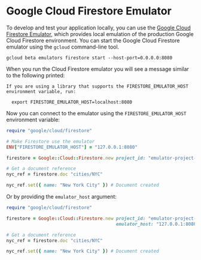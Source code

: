 # Google Cloud Firestore Emulator

To develop and test your application locally, you can use the [Google Cloud
Firestore
Emulator](https://cloud.google.com/sdk/gcloud/reference/beta/emulators/firestore/),
which provides local emulation of the production Google Cloud Firestore 
environment. You can start the Google Cloud Firestore emulator using 
the `gcloud` command-line tool.

`gcloud beta emulators firestore start --host-port=0.0.0.0:8080`

When you run the Cloud Firestore emulator you will see a message similar to the
following printed:

```
If you are using a library that supports the FIRESTORE_EMULATOR_HOST
environment variable, run:

  export FIRESTORE_EMULATOR_HOST=localhost:8080
```

Now you can connect to the emulator using the `FIRESTORE_EMULATOR_HOST`
environment variable:

```ruby
require "google/cloud/firestore"

# Make Firestore use the emulator
ENV["FIRESTORE_EMULATOR_HOST"] = "127.0.0.1:8080"

firestore = Google::Cloud::Firestore.new project_id: "emulator-project-id"

# Get a document reference
nyc_ref = firestore.doc "cities/NYC"

nyc_ref.set({ name: "New York City" }) # Document created
```

Or by providing the `emulator_host` argument:

```ruby
require "google/cloud/firestore"

firestore = Google::Cloud::Firestore.new project_id: "emulator-project-id",
                                         emulator_host: "127.0.0.1:8080"

# Get a document reference
nyc_ref = firestore.doc "cities/NYC"

nyc_ref.set({ name: "New York City" }) # Document created
```

